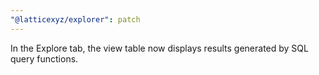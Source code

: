 ```yaml
---
"@latticexyz/explorer": patch
---
```


In the Explore tab, the view table now displays results generated by SQL query functions.
